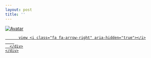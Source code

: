 ```yaml
---
layout: post
title: ''
---
```


<p class="imglist">

<div class="image-container">
  <a href="https://pic.superbed.cn/item/5e35c9302fb38b8c3c45e3c7.jpg"  data-fancybox="images">
    <img src="https://pic.superbed.cn/item/5e35c9302fb38b8c3c45e3f2.jpg" alt="Avatar" class="image" />
    <div class="overlay">
      <div class="text">
        
          view <i class="fa fa-arrow-right" aria-hidden="true"></i>
        
      </div>
    </div>
  </a>
</div>









<a href="https://pic.superbed.cn/item/5e35c9302fb38b8c3c45e3c9.jpg" data-fancybox="images"><img src="" /></a>
<a href="https://pic.superbed.cn/item/5e35c9302fb38b8c3c45e3cb.jpg" data-fancybox="images"><img src="" /></a>
<a href="https://pic.superbed.cn/item/5e35c9302fb38b8c3c45e3ce.jpg" data-fancybox="images"><img src="" /></a>
<a href="https://pic.superbed.cn/item/5e35c9302fb38b8c3c45e3d0.jpg" data-fancybox="images"><img src="" /></a>
<a href="https://pic.superbed.cn/item/5e35c9302fb38b8c3c45e3d2.jpg" data-fancybox="images"><img src="" /></a>
<a href="https://pic.superbed.cn/item/5e35c9302fb38b8c3c45e3d5.jpg" data-fancybox="images"><img src="" /></a>
<a href="https://pic.superbed.cn/item/5e35c9302fb38b8c3c45e3d8.jpg" data-fancybox="images"><img src="" /></a>
<a href="https://pic.superbed.cn/item/5e35c9302fb38b8c3c45e3da.jpg" data-fancybox="images"><img src="" /></a>
<a href="https://pic.superbed.cn/item/5e35c9302fb38b8c3c45e3dc.jpg" data-fancybox="images"><img src="" /></a>
<a href="https://pic.superbed.cn/item/5e35c9302fb38b8c3c45e3de.jpg" data-fancybox="images"><img src="" /></a>
<a href="https://pic.superbed.cn/item/5e35c9302fb38b8c3c45e3e0.jpg" data-fancybox="images"><img src="" /></a>
<a href="https://pic.superbed.cn/item/5e35c9302fb38b8c3c45e3e4.jpg" data-fancybox="images"><img src="" /></a>
<a href="https://pic.superbed.cn/item/5e35c9302fb38b8c3c45e3e6.jpg" data-fancybox="images"><img src="" /></a>
<a href="https://pic.superbed.cn/item/5e35c9302fb38b8c3c45e3e8.jpg" data-fancybox="images"><img src="" /></a>
<a href="https://pic.superbed.cn/item/5e35c9302fb38b8c3c45e3ea.jpg" data-fancybox="images"><img src="" /></a>
<a href="https://pic.superbed.cn/item/5e35c9302fb38b8c3c45e3ee.jpg" data-fancybox="images"><img src="" /></a>
<a href="https://pic.superbed.cn/item/5e35c9302fb38b8c3c45e3f0.jpg" data-fancybox="images"><img src="" /></a>
<a href="https://pic.superbed.cn/item/5e35c9302fb38b8c3c45e3f2.jpg" data-fancybox="images"><img src="" /></a>
<a href="https://pic.superbed.cn/item/5e35c9302fb38b8c3c45e3f4.jpg" data-fancybox="images"><img src="" /></a>
<a href="https://pic.superbed.cn/item/5e35c9302fb38b8c3c45e3f6.jpg" data-fancybox="images"><img src="" /></a>
<a href="https://pic.superbed.cn/item/5e35c9302fb38b8c3c45e3fa.jpg" data-fancybox="images"><img src="" /></a>
<a href="https://pic.superbed.cn/item/5e35c9302fb38b8c3c45e3fc.jpg" data-fancybox="images"><img src="" /></a>
<a href="https://pic.superbed.cn/item/5e35c9302fb38b8c3c45e3fe.jpg" data-fancybox="images"><img src="" /></a>
<a href="https://pic.superbed.cn/item/5e35c9302fb38b8c3c45e401.jpg" data-fancybox="images"><img src="" /></a>
<a href="https://pic.superbed.cn/item/5e35c9302fb38b8c3c45e404.jpg" data-fancybox="images"><img src="" /></a>
<a href="https://pic.superbed.cn/item/5e35c9302fb38b8c3c45e407.jpg" data-fancybox="images"><img src="" /></a>
<a href="https://pic.superbed.cn/item/5e35c9302fb38b8c3c45e409.jpg" data-fancybox="images"><img src="" /></a>
<a href="https://pic.superbed.cn/item/5e35c9312fb38b8c3c45e40b.jpg" data-fancybox="images"><img src="" /></a>
<a href="https://pic.superbed.cn/item/5e35c9312fb38b8c3c45e40d.jpg" data-fancybox="images"><img src="" /></a>
<a href="https://pic.superbed.cn/item/5e35c9312fb38b8c3c45e40f.jpg" data-fancybox="images"><img src="" /></a>
<a href="https://pic.superbed.cn/item/5e35c9312fb38b8c3c45e411.jpg" data-fancybox="images"><img src="" /></a>
<a href="https://pic.superbed.cn/item/5e35c9312fb38b8c3c45e414.jpg" data-fancybox="images"><img src="" /></a>
<a href="https://pic.superbed.cn/item/5e35c9312fb38b8c3c45e416.jpg" data-fancybox="images"><img src="" /></a>
<a href="https://pic.superbed.cn/item/5e35c9312fb38b8c3c45e419.jpg" data-fancybox="images"><img src="" /></a>
<a href="https://pic.superbed.cn/item/5e35c9312fb38b8c3c45e41b.jpg" data-fancybox="images"><img src="" /></a>
<a href="https://pic.superbed.cn/item/5e35c9312fb38b8c3c45e41d.jpg" data-fancybox="images"><img src="" /></a>
<a href="https://pic.superbed.cn/item/5e35c9312fb38b8c3c45e41f.jpg" data-fancybox="images"><img src="" /></a>
<a href="https://pic.superbed.cn/item/5e35c9312fb38b8c3c45e421.jpg" data-fancybox="images"><img src="" /></a>
<a href="https://pic.superbed.cn/item/5e35c9312fb38b8c3c45e424.jpg" data-fancybox="images"><img src="" /></a>
<a href="https://pic.superbed.cn/item/5e35c9312fb38b8c3c45e426.jpg" data-fancybox="images"><img src="" /></a>
<a href="https://pic.superbed.cn/item/5e35c9312fb38b8c3c45e428.jpg" data-fancybox="images"><img src="" /></a>
<a href="https://pic.superbed.cn/item/5e35c9312fb38b8c3c45e42b.jpg" data-fancybox="images"><img src="" /></a>
<a href="https://pic.superbed.cn/item/5e35c9312fb38b8c3c45e42d.jpg" data-fancybox="images"><img src="" /></a>



</p>
